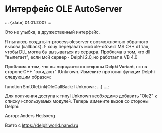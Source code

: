 Интерфейс OLE AutoServer
========================

::: {.date}
01.01.2007
:::

Это не улыбка, а дружественный интерфейс. 

Я пытаюсь создать in-process oleserver с возможностью обратного вызова
(callback). Я хочу передавать мой ole-объект MS C++ dll так, чтобы DLL
могла бы вызываться из сервера. Проблема в том, что dll \"вылетает\",
если мой сервер - Delphi 2.0, но работает в VB 4.0

Проблема в том, что вы передаете со стороны Delphi Variant, но на
стороне C++ \"ожидают\" IUnknown. Измените прототип функции Delphi
следующим образом:

function SmtOleLink(OleCallBack: IUnknown; \...) \...;

Для получения доступа к типу IUnknown необходимо добавить \"Ole2\" к
списку используемых модулей. Теперь измените вызов со стороны Delphi:

Автор: Anders Hejlsberg 

Взято с <https://delphiworld.narod.ru>
